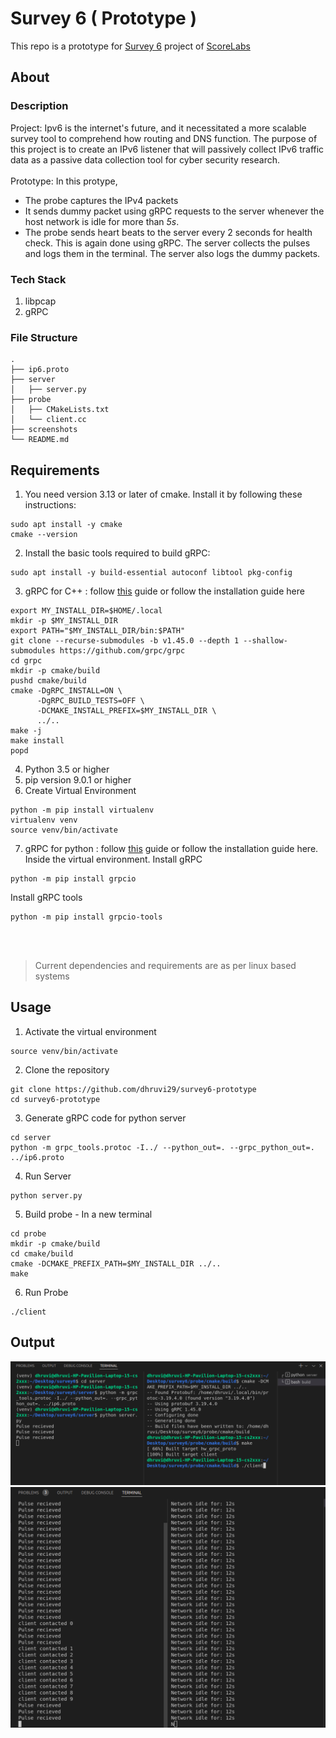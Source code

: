 # Survey 6 ( Prototype )
This repo is a prototype for [Survey 6](https://github.com/web-telescope/survey6) project of [ScoreLabs](https://scorelab.org/)

## About
### Description
Project: Ipv6 is the internet's future, and it necessitated a more scalable survey tool to comprehend how routing and DNS function. The purpose of this project is to create an IPv6 listener that will passively collect IPv6 traffic data as a passive data collection tool for cyber security research.
<br></br>
Prototype: In this protype, 
* The probe captures the IPv4 packets
* It sends dummy packet using gRPC requests to the server whenever the host network is idle for more than *5s*.
* The probe sends heart beats to the server every 2 seconds for health check. This is again done using gRPC. 
The server collects the pulses and logs them in the terminal.
The server also logs the dummy packets.

### Tech Stack
1. libpcap
2. gRPC

### File Structure
```
.
├── ip6.proto
├── server
│   ├── server.py
├── probe
│   ├── CMakeLists.txt
│   └── client.cc
├── screenshots
└── README.md
```

## Requirements
1. You need version 3.13 or later of cmake. Install it by following these instructions:
```
sudo apt install -y cmake
cmake --version
```
2. Install the basic tools required to build gRPC:
```
sudo apt install -y build-essential autoconf libtool pkg-config
```
3. gRPC for C++ : follow [this](https://grpc.io/docs/languages/cpp/quickstart/) guide or follow the installation guide here
```
export MY_INSTALL_DIR=$HOME/.local
mkdir -p $MY_INSTALL_DIR
export PATH="$MY_INSTALL_DIR/bin:$PATH"
git clone --recurse-submodules -b v1.45.0 --depth 1 --shallow-submodules https://github.com/grpc/grpc
cd grpc
mkdir -p cmake/build
pushd cmake/build
cmake -DgRPC_INSTALL=ON \
      -DgRPC_BUILD_TESTS=OFF \
      -DCMAKE_INSTALL_PREFIX=$MY_INSTALL_DIR \
      ../..
make -j
make install
popd
```
4. Python 3.5 or higher
5. pip version 9.0.1 or higher 
6. Create Virtual Environment
```
python -m pip install virtualenv
virtualenv venv
source venv/bin/activate
```
7. gRPC for python : follow [this](https://grpc.io/docs/languages/python/quickstart/) guide or follow the installation guide here. Inside the virtual environment.
Install gRPC
```
python -m pip install grpcio
```
Install gRPC tools
```
python -m pip install grpcio-tools
```
<br></br>

> Current dependencies and requirements are as per linux based systems

## Usage
1. Activate the virtual environment
```
source venv/bin/activate
```
2. Clone the repository
```
git clone https://github.com/dhruvi29/survey6-prototype
cd survey6-prototype
```
3. Generate gRPC code for python server
```
cd server
python -m grpc_tools.protoc -I../ --python_out=. --grpc_python_out=. ../ip6.proto
```
4. Run Server
```
python server.py
```
5. Build probe - In a new terminal
```
cd probe
mkdir -p cmake/build
cd cmake/build
cmake -DCMAKE_PREFIX_PATH=$MY_INSTALL_DIR ../..
make
```
6. Run Probe
```
./client
```
## Output
<img src="https://github.com/dhruvi29/survey6-prototype/blob/main/screenshots/output1.png"/>
<img src="https://github.com/dhruvi29/survey6-prototype/blob/main/screenshots/output2.png"/>



